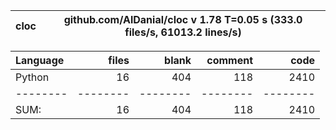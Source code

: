 cloc|github.com/AlDanial/cloc v 1.78  T=0.05 s (333.0 files/s, 61013.2 lines/s)
--- | ---

Language|files|blank|comment|code
:-------|-------:|-------:|-------:|-------:
Python|16|404|118|2410
--------|--------|--------|--------|--------
SUM:|16|404|118|2410
